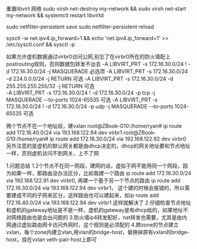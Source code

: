 重置libvirt 网络
sudo virsh net-destroy my-network && sudo virsh net-start my-network  && systemctl restart libvirtd

sudo netfilter-persistent save
sudo netfilter-persistent reload


sysctl -w net.ipv4.ip_forward=1 && echo 'net.ipv4.ip_forward=1' >> /etc/sysctl.conf && sysctl -p 

如果允许虚机数据通过virbr0访问公网,别忘了在virbr0所在的防火墙配上postrouting规则，否则数据包转发不出去
-A LIBVIRT_PRT -s 172.16.30.0/24 ! -d 172.16.30.0/24 -j MASQUERADE 必选项
-A LIBVIRT_PRT -s 172.16.30.0/24 -d 224.0.0.0/24 -j RETURN   可选
-A LIBVIRT_PRT -s 172.16.30.0/24 -d 255.255.255.255/32 -j RETURN  可选	
-A LIBVIRT_PRT -s 172.16.30.0/24 ! -d 172.16.30.0/24 -p tcp -j MASQUERADE --to-ports 1024-65535	可选
-A LIBVIRT_PRT -s 172.16.30.0/24 ! -d 172.16.30.0/24 -p udp -j MASQUERADE --to-ports 1024-65535	可选


两个节点不在一个地址段，建vxlan
root@ZBook-G10:/home/ryan# ip route add 172.16.40.0/24 via 193.168.122.94 dev virbr1 
root@ZBook-G10:/home/ryan# ip route add 172.16.30.0/24 via 192.168.122.92 dev virbr0
另外注意的是虚机的默认网关都是由dhcp决定的，dhcp的网关地址要和节点地址一样，否则虚机访问不到网关，上不了网



1.问题总结
1.2个节点不在同一网段，建网的话，虚拟子网不能用同一个网段，因为如果一样，那路由没办法区分，比如我建一个路由 ip route add 172.16.30.0/24 via 192.168.122.91 dev virbr0, 再建一个基于另一个节点的路由
ip route add 172.16.30.0/24 via 193.168.122.94 dev virbr1， 这个建的时候会报错的，所以需要建成不同的子网来区分，这样路由也可以建起来，如ip route add 172.16.40.0/24 via 193.168.122.94 dev virbr1
这样就解决了
2.仔细检查节点地址和虚机的gateway地址是不是一样，虚机的gateway是有dhcp给的，如果地址不对网络路由也是会出问题的
3.防火墙ip4转发配好，nat转发也需要，尤其是由内网通过虚拟路由网卡访问外网时，这个规则是必须配的
4.跨zone的节点建立vxlan，每个zone内建立vlan,用vlan的bridge-host，替换掉原有vxlan的bridge-host，挂在vxlan veth-pair-host上即可
